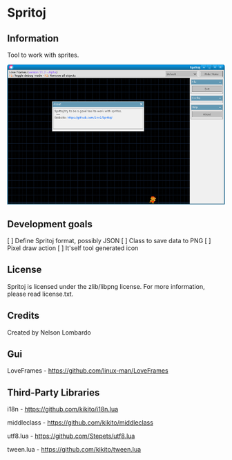 # Spritoj

## Information

Tool to work with sprites.

![Publish](resources/info/publish.png)

## Development goals

[ ] Define Spritoj format, possibly JSON
[ ] Class to save data to PNG
[ ] Pixel draw action
[ ] It'self tool generated icon 

## License

Spritoj is licensed under the zlib/libpng license. For more information, please read license.txt.

## Credits

Created by Nelson Lombardo

## Gui

LoveFrames - https://github.com/linux-man/LoveFrames

## Third-Party Libraries

i18n - https://github.com/kikito/i18n.lua

middleclass - https://github.com/kikito/middleclass

utf8.lua - https://github.com/Stepets/utf8.lua

tween.lua - https://github.com/kikito/tween.lua
